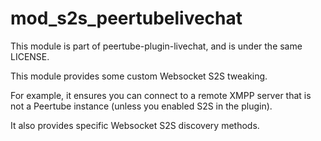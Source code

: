 <!--
SPDX-FileCopyrightText: 2024-2025 John Livingston <https://www.john-livingston.fr/>

SPDX-License-Identifier: AGPL-3.0-only
-->

# mod_s2s_peertubelivechat

This module is part of peertube-plugin-livechat, and is under the same LICENSE.

This module provides some custom Websocket S2S tweaking.

For example, it ensures you can connect to a remote XMPP server that is not a Peertube instance
(unless you enabled S2S in the plugin).

It also provides specific Websocket S2S discovery methods.
